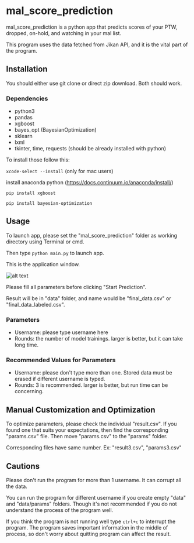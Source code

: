 # mal_score_prediction

mal_score_prediction is a python app that predicts scores of your PTW, dropped, on-hold, and watching in your mal list.

This program uses the data fetched from Jikan API, and it is the vital part of the program.

## Installation
You should either use git clone or direct zip download.
Both should work.

### Dependencies
* python3
* pandas
* xgboost
* bayes_opt (BayesianOptimization)
* sklearn
* lxml
* tkinter, time, requests (should be already installed with python)

To install those follow this:

`xcode-select --install` (only for mac users)

install anaconda python (https://docs.continuum.io/anaconda/install/)

`pip install xgboost`

`pip install bayesian-optimization`

## Usage
To launch app, please set the "mal_score_prediction" folder as working directory using Terminal or cmd.

Then type `python main.py` to launch app.

This is the application window.

![alt text](https://i.imgur.com/MOKsPSQ.jpg)

Please fill all parameters before clicking "Start Prediction".

Result will be in "data" folder, and name would be "final_data.csv" or "final_data_labeled.csv".

### Parameters
* Username: please type username here
* Rounds: the number of model trainings. larger is better, but it can take long time.

### Recommended Values for Parameters
* Username: please don't type more than one. Stored data must be erased if different username is typed.
* Rounds: 3 is recommended. larger is better, but run time can be concerning.

## Manual Customization and Optimization
To optimize parameters, please check the individual "result.csv". If you found one that suits your expectations, then find the corresponding "params.csv" file. Then move "params.csv" to the "params" folder.

Corresponding files have same number. Ex: "result3.csv", "params3.csv"

## Cautions
Please don't run the program for more than 1 username. It can corrupt all the data.

You can run the program for different username if you create empty "data" and "data/params" folders. Though it's not recommended if you do not understand the process of the program well.

If you think the program is not running well type `ctrl+c` to interrupt the program. The program saves important information in the middle of process, so don't worry about quitting program can affect the result.

